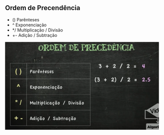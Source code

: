## Ordem de Precendência

* () Parênteses
* ^ Exponenciação
* */ Multiplicação / Divisão
* +- Adição / Subtração

![](../images/ordem%20precendencia.png)